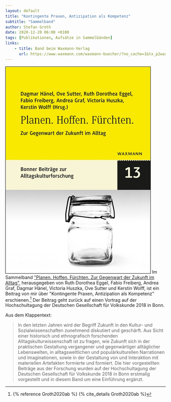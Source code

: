 ```yaml
---
layout: default
title: "Kontingente Praxen, Antizipation als Kompetenz"
subtitle: "Sammelband"
author: Stefan Groth
date: 2020-12-20 06:00 +0100
tags: [Publikationen, Aufsätze in Sammelbänden]
links:
    - title: Band beim Waxmann-Verlag
      url: https://www.waxmann.com/waxmann-buecher/?no_cache=1&tx_p2waxmann_pi2%5Bbuch%5D=BUC127151&tx_p2waxmann_pi2%5Baction%5D=show&tx_p2waxmann_pi2%5Bcontroller%5D=Buch&cHash=f53fdd8e2d116f6156cd9584155f44c0
---
```

![Cover](/assets/img/planen.jpg "Cover Planen Hoffen Fürchten") Im Sammelband ["Planen. Hoffen. Fürchten. Zur Gegenwart der Zukunft im Alltag"](https://www.waxmann.com/waxmann-buecher/?no_cache=1&tx_p2waxmann_pi2%5Bbuch%5D=BUC127151&tx_p2waxmann_pi2%5Baction%5D=show&tx_p2waxmann_pi2%5Bcontroller%5D=Buch&cHash=f53fdd8e2d116f6156cd9584155f44c0), herausgegeben von Ruth Dorothea Eggel, Fabio Freiberg, Andrea Graf, Dagmar Hänel, Victoria Huszka, Ove Sutter und Kerstin Wolff, ist ein Beitrag von mir über "Kontingente Praxen, Antizipation als Kompetenz" erschienen.[^1] Der Beitrag geht zurück auf einen Vortrag auf der Hochschultagung der Deutschen Gesellschaft für Volkskunde 2018 in Bonn.

Aus dem Klappentext:

> In den letzten Jahren wird der Begriff Zukunft in den Kultur- und Sozialwissenschaften zunehmend diskutiert und geschärft. Aus Sicht einer historisch und ethnografisch forschenden Alltagskulturwissenschaft ist zu fragen, wie Zukunft sich in der praktischen Gestaltung vergangener und gegenwärtiger alltäglicher Lebenswelten, in alltagsweltlichen und populärkulturellen Narrationen und Imaginationen, sowie in der Gestaltung von und Interaktion mit materiellen Artefakten formierte und formiert. Die hier vorgestellten Beiträge aus der Forschung wurden auf der Hochschultagung der Deutschen Gesellschaft für Volkskunde 2018 in Bonn erstmalig vorgestellt und in diesem Band um eine Einführung ergänzt.

[^1]: {% reference Groth2020ab %} {% cite_details Groth2020ab %}